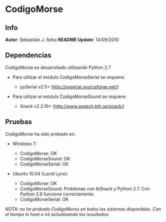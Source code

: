 CodigoMorse
============

Info
----
**Autor**: Sebastián J. Seba
**README Update**: 14/09/2010

Dependencias 	 
-------------
CodigoMorse es desarrollado utilizando Python 2.7

* Para utilizar el módulo CodigoMorseSerial se requiere:
	- pySerial v2.5+ (http://pyserial.sourceforge.net/)	
	
* Para utilizar el módulo CodigoMorseSound se requiere:
	- Snack v2.2.10+ (http://www.speech.kth.se/snack/)

Pruebas
--------
CodigoMorse ha sido probado en:

* Windows 7:
	- CodigoMorse: OK
	- CodigoMorseSound: OK
	- CodigoMorseSerial: OK

* Ubuntu 10.04 (Lucid Lynx):
    - CodigoMorse: OK
    - CodigoMorseSound: Problemas con tkSnack y Python 2.7. Con Python 2.6 funciona correctamente.
    - CodigoMorseSerial: OK

*NOTA: no he probado CodigoMorse en todos los sistemas disponibles. Con el tiempo lo haré
	   e iré actualizando los resultados.*

	  